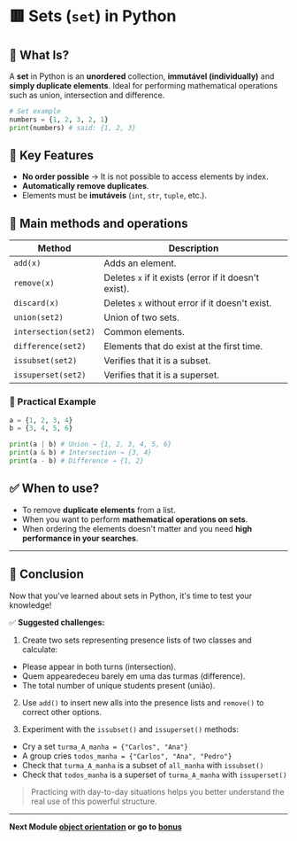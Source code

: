 # 🟥 Sets (`set`) in Python

## 📌 What Is?

A **set** in Python is an **unordered** collection, **immutável (individually)** and **simply duplicate elements**. Ideal for performing mathematical operations such as union, intersection and difference.

```python
# Set example
numbers = {1, 2, 3, 2, 1}
print(numbers) # said: {1, 2, 3}
```

## 🔑 Key Features

* **No order possible** → It is not possible to access elements by index.
* **Automatically remove duplicates**.
* Elements must be **imutáveis** (`int`, `str`, `tuple`, etc.).

## 🧰 Main methods and operations

| Method | Description |
| -------------------- | --------------------------------------- |
| `add(x)` | Adds an element. |
| `remove(x)` | Deletes `x` if it exists (error if it doesn't exist). |
| `discard(x)` | Deletes `x` without error if it doesn't exist. |
| `union(set2)` | Union of two sets. |
| `intersection(set2)` | Common elements. |
| `difference(set2)` | Elements that do exist at the first time. |
| `issubset(set2)` | Verifies that it is a subset. |
| `issuperset(set2)` | Verifies that it is a superset. |

### 🧪 Practical Example

```python
a = {1, 2, 3, 4}
b = {3, 4, 5, 6}

print(a | b) # Union → {1, 2, 3, 4, 5, 6}
print(a & b) # Intersection → {3, 4}
print(a - b) # Difference → {1, 2}
```

## ✅ When to use?

* To remove **duplicate elements** from a list.
* When you want to perform **mathematical operations on sets**.
* When ordering the elements doesn't matter and you need **high performance in your searches**.

---

## 📝 Conclusion

Now that you've learned about sets in Python, it's time to test your knowledge!

✅ **Suggested challenges:**

1. Create two sets representing presence lists of two classes and calculate:

* Please appear in both turns (intersection).
* Quem appearedeceu barely em uma das turmas (difference).
* The total number of unique students present (união).

2. Use `add()` to insert new alls into the presence lists and `remove()` to correct other options.

3. Experiment with the `issubset()` and `issuperset()` methods:

* Cry a set `turma_A_manha = {"Carlos", "Ana"}`
* A group cries `todos_manha = {"Carlos", "Ana", "Pedro"}`
* Check that `turma_A_manha` is a subset of `all_manha` with `issubset()`
* Check that `todos_manha` is a superset of `turma_A_manha` with `issuperset()`

> Practicing with day-to-day situations helps you better understand the real use of this powerful structure.

---

**Next Module [object orientation](../4.%20object_orientation/README.md) or go to [bonus](./bonus.md)**